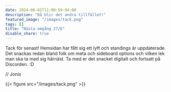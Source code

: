```yaml
---
date: 2024-06-01T11:00:59-04:00
description: "Då blir det andra tillfället!"
featured_image: "/images/tack.png"
tags: []
title: "Nästa omgång 27/6"
disable_share: true
---
```




Tack för senast! Hemsidan har fått sig ett lyft och standings är uppdaterade. Det snackas redan bland folk om meta och sideboard options och vilken lek man ska ta med sig härnäst. Ta med er det snacket digitalt och fortsatt på Discorden. :D 

// Jonis


{{< figure src="/images/tack.png" >}}